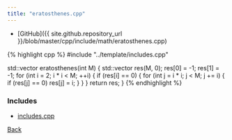 ```yaml
---
title: "eratosthenes.cpp"
---
```


- [GitHub]({{ site.github.repository_url }}/blob/master/cpp/include/math/eratosthenes.cpp)

{% highlight cpp %}
#include "../template/includes.cpp"

std::vector<int> eratosthenes(int M) {
  std::vector<int> res(M, 0);
  res[0] = -1;
  res[1] = -1;
  for (int i = 2; i * i < M; ++i) {
    if (res[i] == 0) {
      for (int j = i * i; j < M; j += i) {
        if (res[j] == 0) res[j] = i;
      }
    }
  }
  return res;
}
{% endhighlight %}

### Includes

- [includes.cpp](../template/includes)

[Back](../..)
